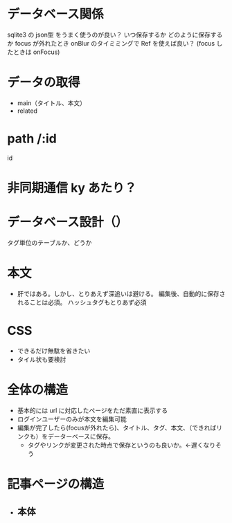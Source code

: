# データベース関係
  sqlite3 の json型 をうまく使うのが良い？
  いつ保存するか
  どのように保存するか
  focus が外れたとき onBlur のタイミミングで Ref を使えば良い？
    (focus したときは onFocus)

# データの取得
- main（タイトル、本文）
- related

# path /:id
  id

# 非同期通信 ky あたり？

# データベース設計（）
  タグ単位のテーブルか、どうか

# 本文
  - 肝ではある。しかし、とりあえず深追いは避ける。
  編集後、自動的に保存されることは必須。
  ハッシュタグもとりあず必須


# CSS

- できるだけ無駄を省きたい
- タイル状も要検討

# 全体の構造

- 基本的には url に対応したページをただ素直に表示する
- ログインユーザーのみが本文を編集可能
- 編集が完了したら(focusが外れたら)、タイトル、タグ、本文、（できればリンクも）をデーターベースに保存。
  - タグやリンクが変更された時点で保存というのも良いか。<-遅くなりそう

# 記事ページの構造
  - 本体
    - 




